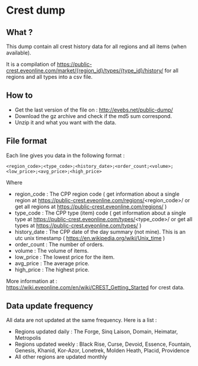 # Crest dump

## What ?

This dump contain all crest history data for all regions and all items (when available). 

It is a compilation of https://public-crest.eveonline.com/market/{region_id}/types/{type_id}/history/ for all regions and all types into a csv file.

## How to 

* Get the last version of the file on : http://evebs.net/public-dump/
* Download the gz archive and check if the md5 sum correspond.
* Unzip it and what you want with the data.

## File format

Each line gives you data in the following format : 

```
<region_code>;<type_code>;<history_date>;<order_count;<volume>;<low_price>;<avg_price>;<high_price>
```

Where

* region_code : The CPP region code ( get information about a single region at https://public-crest.eveonline.com/regions/<region_code>/ or get all regions at https://public-crest.eveonline.com/regions/ )
* type_code : The CPP type (item) code ( get information about a single type at https://public-crest.eveonline.com/types/<type_code>/ or get all types at https://public-crest.eveonline.com/types/ )
* history_date : The CPP date of the day summary (not mine). This is an utc unix timestamp ( https://en.wikipedia.org/wiki/Unix_time )
* order_count : The number of orders.
* volume : The volume of items.
* low_price : The lowest price for the item.
* avg_price : The average price.
* high_price : The highest price.

More information at : https://wiki.eveonline.com/en/wiki/CREST_Getting_Started for crest data.

## Data update frequency

All data are not updated at the same frequency. Here is a list :

* Regions updated daily : The Forge, Sinq Laison, Domain, Heimatar, Metropolis
* Regions updated weekly : Black Rise, Curse, Devoid, Essence, Fountain, Genesis, Khanid, Kor-Azor, Lonetrek, Molden Heath, Placid, Providence
* All other regions are updated monthly


